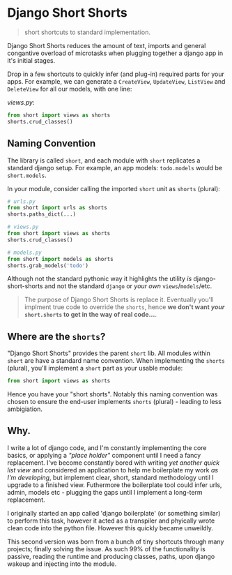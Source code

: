 # Django Short Shorts

> short shortcuts to standard implementation.

Django Short Shorts reduces the amount of text, imports and general congantive overload of microtasks when plugging together a django app in it's initial stages.

Drop in a few shortcuts to quickly infer (and plug-in) required parts for your apps. For example, we can generate a `CreateView`, `UpdateView`, `ListView` and `DeleteView` for all our models, with one line:

_views.py_:

```py
from short import views as shorts
shorts.crud_classes()
```

## Naming Convention

The library is called `short`, and each module with `short` replicates a standard django setup. For example, an app models: `todo.models` would be `short.models`.

In your module, consider calling the imported `short` unit as `shorts` (plural):

```py
# urls.py
from short import urls as shorts
shorts.paths_dict(...)

# views.py
from short import views as shorts
shorts.crud_classes()

# models.py
from short import models as shorts
shorts.grab_models('todo')
```

Although not the standard pythonic way it highlights the utility _is_ django-short-shorts and not the standard `django` or _your own_ `views`/`models`/etc.

> The purpose of Django Short Shorts is replace it. Eventually you'll implment true code to override the `shorts`, hence **we don't want _your_ `short.shorts` to get in the way of real code...**.

## Where are the `shorts`?

"Django Short Shorts" provides the parent `short` lib. All modules within `short` are have a standard name convention. When implementing the `shorts` (plural), you'll implement a `short` part as your usable module:

```py
from short import views as shorts
```

Hence you have your "short shorts". Notably this naming convention was chosen to ensure the end-user implements `shorts` (plural) - leading to less ambigiation.

## Why.

I write a lot of django code, and I'm constantly implementing the core basics, or applying a _"place holder"_ component until I need a fancy replacement. I've become constantly bored with writing _yet another quick list view_ and considered an application to help me boilerplate my work _as I'm developing_, but implement clear, short, standard methodology until I upgrade to a finished view.
Futhermore the boilerplate tool could infer urls, admin, models etc - plugging the gaps until I implement a long-term replacement.

I originally started an app called 'django boilerplate' (or something similar) to perform this task, however it acted as a transpiler and phyically wrote clean code into the python file. However this quickly became unweildly.

This second version was born from a bunch of tiny shortcuts through many projects; finally solving the issue. As such 99% of the functionality is passive, reading the runtime and producing classes, paths, upon django wakeup and injecting into the module.

